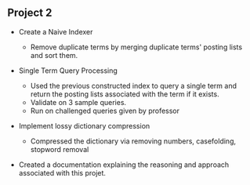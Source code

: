 <h2>Project 2 </h2>

- Create a Naive Indexer
	- Remove duplicate terms by merging duplicate terms' posting lists and sort them.

- Single Term Query Processing
	- Used the previous constructed index to query a single term and return the posting lists associated with the term if it exists.
	- Validate on 3 sample queries.
	- Run on challenged queries given by professor

- Implement lossy dictionary compression
	- Compressed the dictionary via removing numbers, casefolding, stopword removal

- Created a documentation explaining the reasoning and approach associated with this projet.
